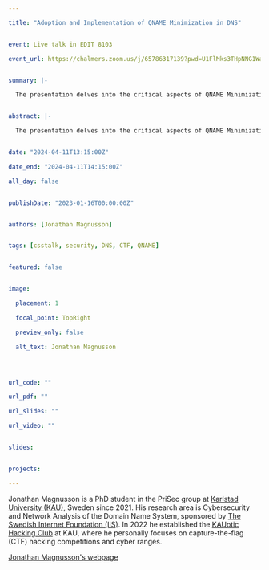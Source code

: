 ```yaml
---

title: "Adoption and Implementation of QNAME Minimization in DNS"


event: Live talk in EDIT 8103

event_url: https://chalmers.zoom.us/j/65786317139?pwd=U1FlMks3THpNNG1WaFRJNkJxQXdBQT09


summary: |-

  The presentation delves into the critical aspects of QNAME Minimization within the DNS, presenting an in-depth analysis through two key studies. The first segment, "Adoption of QNAME Minimization," presents the main takeaways from "A Second Look at QNAME Minimization" (PAM, 2023). This study provides insights into how QNAME Minimization has been embraced across different platforms and its implications for privacy and performance in DNS lookups. The second segment, "Implementation of QNAME Minimization," introduces new research on fingerprinting DNS resolvers by leveraging the query patterns emerging from QNAME Minimization. This study, currently under submission, aims to shed light on the plethora of implementation approaches to minimizing queries and how these differences can be used to fingerprint resolver software and versions. Through these studies, the presentation aims to foster a deeper understanding of DNS resolver dynamics, highlighting the importance of QNAME Minimization in bolstering DNS privacy.


abstract: |-

  The presentation delves into the critical aspects of QNAME Minimization within the DNS, presenting an in-depth analysis through two key studies. The first segment, "Adoption of QNAME Minimization," presents the main takeaways from "A Second Look at QNAME Minimization" (PAM, 2023). This study provides insights into how QNAME Minimization has been embraced across different platforms and its implications for privacy and performance in DNS lookups. The second segment, "Implementation of QNAME Minimization," introduces new research on fingerprinting DNS resolvers by leveraging the query patterns emerging from QNAME Minimization. This study, currently under submission, aims to shed light on the plethora of implementation approaches to minimizing queries and how these differences can be used to fingerprint resolver software and versions. Through these studies, the presentation aims to foster a deeper understanding of DNS resolver dynamics, highlighting the importance of QNAME Minimization in bolstering DNS privacy.


date: "2024-04-11T13:15:00Z"

date_end: "2024-04-11T14:15:00Z"

all_day: false


publishDate: "2023-01-16T00:00:00Z"


authors: [Jonathan Magnusson]


tags: [csstalk, security, DNS, CTF, QNAME]


featured: false


image:

  placement: 1

  focal_point: TopRight

  preview_only: false

  alt_text: Jonathan Magnusson




url_code: ""

url_pdf: ""

url_slides: ""

url_video: ""


slides:


projects:

---
```




Jonathan Magnusson is a PhD student in the PriSec group at [Karlstad University (KAU)](https://www.kau.se/cs), Sweden since 2021. 
His research area is Cybersecurity and Network Analysis of the Domain Name System, sponsored by [The Swedish Internet Foundation (IIS)](https://internetstiftelsen.se/). In 2022 he established the [KAUotic Hacking Club](https://www.kauotic.se/) at KAU, where he personally focuses on capture-the-flag (CTF) hacking competitions and cyber ranges. 

[Jonathan Magnusson's webpage](https://www.jonathanmagnusson.com/about/) 

